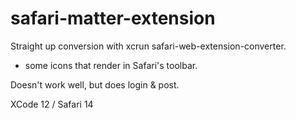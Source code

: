 # safari-matter-extension

Straight up conversion with xcrun safari-web-extension-converter.
+ some icons that render in Safari's toolbar.

Doesn't work well, but does login & post.

XCode 12 / Safari 14
